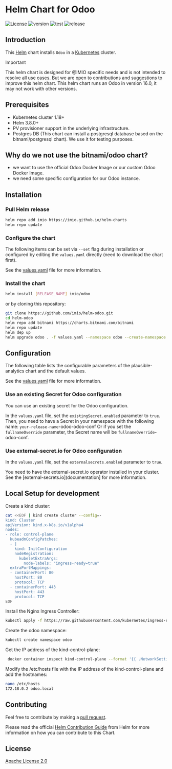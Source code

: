 # Helm Chart for Odoo

[![License](https://img.shields.io/badge/License-Apache%202.0-blue.svg)](https://opensource.org/licenses/Apache-2.0) ![version](https://img.shields.io/github/tag/IMIO/helm-odoo.svg?label=release) ![test](https://github.com/IMIO/helm-odoo/actions/workflows/test.yaml/badge.svg) ![release](https://github.com/IMIO/helm-odoo/actions/workflows/release.yaml/badge.svg)

## Introduction

This [Helm](https://helm.sh/) chart installs `Odoo` in a [Kubernetes](https://kubernetes.io/) cluster. 

> [!IMPORTANT]
> This helm chart is designed for @IMIO specific needs and is not intended to resolve all use cases. But we are open to contributions and suggestions to improve this helm chart.
> This helm chart runs an Odoo in version 16.0, it may not work with other versions.

## Prerequisites

- Kubernetes cluster 1.18+
- Helm 3.8.0+
- PV provisioner support in the underlying infrastructure.
- Postgres DB (This chart can install a postgresql database based on the bitnami/postgresql chart). We use it for testing purposes.

## Why do we not use the bitnami/odoo chart?

- we want to use the official Odoo Docker Image or our custom Odoo Docker Image.
- we need some specific configuration for our Odoo instance.

## Installation

### Pull Helm release

```bash
helm repo add imio https://imio.github.io/helm-charts
helm repo update
```

### Configure the chart

The following items can be set via `--set` flag during installation or configured by editing the `values.yaml` directly (need to download the chart first).

See the [values.yaml](values.yaml) file for more information.

### Install the chart

```bash
helm install [RELEASE_NAME] imio/odoo
```

or by cloning this repository:

```bash
git clone https://github.com/imio/helm-odoo.git
cd helm-odoo
helm repo add bitnami https://charts.bitnami.com/bitnami
helm repo update
helm dep up
helm upgrade odoo . -f values.yaml --namespace odoo --create-namespace --install
```

## Configuration

The following table lists the configurable parameters of the plausible-analytics chart and the default values.

See the [values.yaml](values.yaml) file for more information.

### Use an existing Secret for Odoo configuration

You can use an existing secret for the Odoo configuration.

In the `values.yaml` file, set the `existingSecret.enabled` parameter to `true`.
Then, you need to have a Secret in your namespace with the following name: `your-release-name`-odoo-odoo-conf
Or if you set the `fullnameOverride` parameter, the Secret name will be `fullnameOverride`-odoo-conf.

### Use external-secret.io for Odoo configuration

In the `values.yaml` file, set the `externalsecrets.enabled` parameter to `true`.

You need to have the external-secret.io operator installed in your cluster. See the [external-secrets.io](documentation] for more information.

## Local Setup for development

Create a kind cluster:

```bash
cat <<EOF | kind create cluster --config=-
kind: Cluster
apiVersion: kind.x-k8s.io/v1alpha4
nodes:
- role: control-plane
  kubeadmConfigPatches:
  - |
    kind: InitConfiguration
    nodeRegistration:
      kubeletExtraArgs:
        node-labels: "ingress-ready=true"
  extraPortMappings:
  - containerPort: 80
    hostPort: 80
    protocol: TCP
  - containerPort: 443
    hostPort: 443
    protocol: TCP
EOF
```

Install the Nginx Ingress Controller:

```bash
kubectl apply -f https://raw.githubusercontent.com/kubernetes/ingress-nginx/main/deploy/static/provider/kind/deploy.yaml
```

Create the odoo namespace:

```bash
kubectl create namespace odoo
```

Get the IP address of the kind-control-plane:

```bash
 docker container inspect kind-control-plane --format '{{ .NetworkSettings.Networks.kind.IPAddress }}'
```
Modify the /etc/hosts file with the IP address of the kind-control-plane and add the hostnames:

```bash
nano /etc/hosts
172.18.0.2 odoo.local
```

## Contributing

Feel free to contribute by making a [pull request](https://github.com/imio/helm-odoo/pull/new/master).

Please read the official [Helm Contribution Guide](https://github.com/helm/charts/blob/master/CONTRIBUTING.md) from Helm for more information on how you can contribute to this Chart.

## License

[Apache License 2.0](/LICENSE)